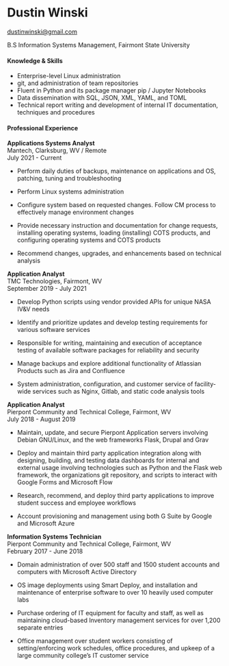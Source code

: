 # Dustin Winski

dustinwinski@gmail.com

B.S Information Systems Management, Fairmont State University


#### Knowledge & Skills
  + Enterprise-level Linux administration
  + git, and administration of team repositories
  + Fluent in Python and its package manager pip / Jupyter Notebooks
  + Data dissemination with SQL, JSON, XML, YAML, and TOML
  + Technical report writing and development of internal IT documentation,
    techniques and procedures 


#### Professional Experience

**Applications Systems Analyst**  
  Mantech, Clarksburg, WV / Remote  
  July 2021 - Current  
  + Perform daily duties of backups, maintenance on applications and OS,
    patching, tuning and troubleshooting

  + Perform Linux systems administration

  + Configure system based on requested changes. Follow CM process to
    effectively manage environment changes

  + Provide necessary instruction and documentation for change requests,
    installing operating systems, loading (installing) COTS products,
    and configuring operating systems and COTS products

  + Recommend changes, upgrades, and enhancements based on technical analysis

**Application Analyst**  
  TMC Technologies, Fairmont, WV  
  September 2019 - July 2021  
  
  + Develop Python scripts using vendor provided APIs for unique NASA IV&V needs
  
  + Identify and prioritize updates and develop testing requirements for
    various software services
    
  + Responsible for writing, maintaining and execution of acceptance testing
    of available software packages for reliability and security
    
  + Manage backups and explore additional functionality of Atlassian Products
    such as Jira and Confluence
  
  + System administration, configuration, and customer service of facility-wide
    services such as Nginx, Gitlab, and static code analysis tools

**Application Analyst**  
  Pierpont Community and Technical College, Fairmont, WV  
  July 2018 - August 2019

  + Maintain, update, and secure Pierpont Application servers 
    involving Debian GNU/Linux, and the web frameworks Flask, Drupal and Grav
    
  + Deploy and maintain third party application integration along with
    designing, building, and testing data dashboards for internal and external
    usage involving technologies such as Python and the Flask web framework,
    the organizations git repository, and scripts to interact with Google Forms
    and Microsoft Flow

  + Research, recommend, and deploy third party applications to improve 
    student success and employee workflows

  + Account provisioning and management using both G Suite by Google 
    and Microsoft Azure

**Information Systems Technician**  
  Pierpont Community and Technical College, Fairmont, WV  
  February 2017 - June 2018

  + Domain administration of over 500 staff and 1500 student accounts
    and computers with Microsoft Active Directory

  + OS image deployments using Smart Deploy, and installation and 
    maintenance of enterprise software to over 10 heavily used computer labs

  + Purchase ordering of IT equipment for faculty and staff, 
    as well as maintaining cloud-based Inventory management 
    services for over 1,200 separate entries

  + Office management over student workers consisting of 
    setting/enforcing work schedules, office procedures, and upkeep of 
    a large community college’s IT customer service

